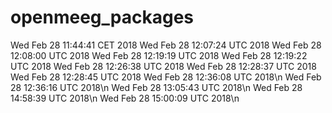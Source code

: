# openmeeg_packages

Wed Feb 28 11:44:41 CET 2018
Wed Feb 28 12:07:24 UTC 2018
Wed Feb 28 12:08:00 UTC 2018
Wed Feb 28 12:19:19 UTC 2018
Wed Feb 28 12:19:22 UTC 2018
Wed Feb 28 12:26:38 UTC 2018
Wed Feb 28 12:28:37 UTC 2018
Wed Feb 28 12:28:45 UTC 2018
Wed Feb 28 12:36:08 UTC 2018\n
Wed Feb 28 12:36:16 UTC 2018\n
Wed Feb 28 13:05:43 UTC 2018\n
Wed Feb 28 14:58:39 UTC 2018\n
Wed Feb 28 15:00:09 UTC 2018\n
